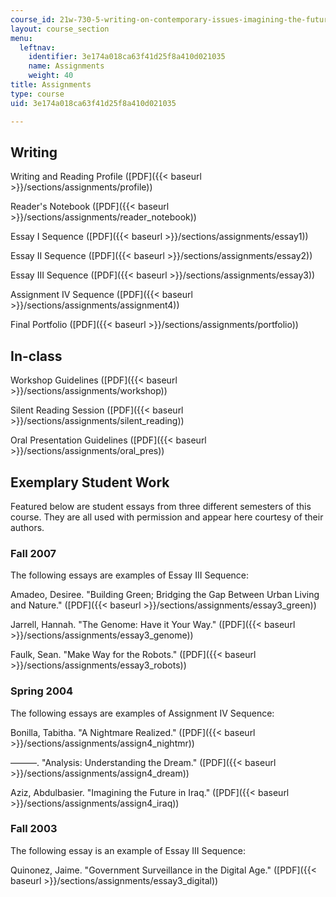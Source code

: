 ```yaml
---
course_id: 21w-730-5-writing-on-contemporary-issues-imagining-the-future-fall-2007
layout: course_section
menu:
  leftnav:
    identifier: 3e174a018ca63f41d25f8a410d021035
    name: Assignments
    weight: 40
title: Assignments
type: course
uid: 3e174a018ca63f41d25f8a410d021035

---
```


Writing
-------

Writing and Reading Profile ([PDF]({{< baseurl >}}/sections/assignments/profile))

Reader's Notebook ([PDF]({{< baseurl >}}/sections/assignments/reader_notebook))

Essay I Sequence ([PDF]({{< baseurl >}}/sections/assignments/essay1))

Essay II Sequence ([PDF]({{< baseurl >}}/sections/assignments/essay2))

Essay III Sequence ([PDF]({{< baseurl >}}/sections/assignments/essay3))

Assignment IV Sequence ([PDF]({{< baseurl >}}/sections/assignments/assignment4))

Final Portfolio ([PDF]({{< baseurl >}}/sections/assignments/portfolio))

In-class
--------

Workshop Guidelines ([PDF]({{< baseurl >}}/sections/assignments/workshop))

Silent Reading Session ([PDF]({{< baseurl >}}/sections/assignments/silent_reading))

Oral Presentation Guidelines ([PDF]({{< baseurl >}}/sections/assignments/oral_pres))

Exemplary Student Work
----------------------

Featured below are student essays from three different semesters of this course. They are all used with permission and appear here courtesy of their authors.

### Fall 2007

The following essays are examples of Essay III Sequence:

Amadeo, Desiree. "Building Green; Bridging the Gap Between Urban Living and Nature." ([PDF]({{< baseurl >}}/sections/assignments/essay3_green))

Jarrell, Hannah. "The Genome: Have it Your Way." ([PDF]({{< baseurl >}}/sections/assignments/essay3_genome))

Faulk, Sean. "Make Way for the Robots." ([PDF]({{< baseurl >}}/sections/assignments/essay3_robots))

### Spring 2004

The following essays are examples of Assignment IV Sequence:

Bonilla, Tabitha. "A Nightmare Realized." ([PDF]({{< baseurl >}}/sections/assignments/assign4_nightmr))

———. "Analysis: Understanding the Dream." ([PDF]({{< baseurl >}}/sections/assignments/assign4_dream))

Aziz, Abdulbasier. "Imagining the Future in Iraq." ([PDF]({{< baseurl >}}/sections/assignments/assign4_iraq))

### Fall 2003

The following essay is an example of Essay III Sequence:

Quinonez, Jaime. "Government Surveillance in the Digital Age." ([PDF]({{< baseurl >}}/sections/assignments/essay3_digital))